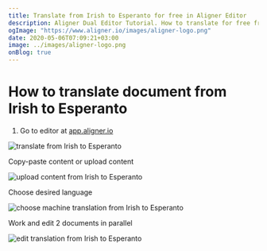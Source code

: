 ```yaml
---
title: Translate from Irish to Esperanto for free in Aligner Editor
description: Aligner Dual Editor Tutorial. How to translate for free from Irish to Esperanto. Aligner is multilingual document management platform. 
ogImage: "https://www.aligner.io/images/aligner-logo.png"
date: 2020-05-06T07:09:21+03:00
image: ../images/aligner-logo.png
onBlog: true
---
```


# How to translate document from Irish to Esperanto

1. Go to editor at [app.aligner.io](https://app.aligner.io "Aligner App web page")

![translate from Irish to Esperanto](../aligner-blank-editor.png "translate from Irish to Esperanto")

Copy-paste content or upload content

![upload content from Irish to Esperanto](../aligner-uploaded-document.png "upload content from Irish to Esperanto")

Choose desired language

![choose machine translation from Irish to Esperanto](../aligner-language-dropdown.png "choose machine translation from Irish to Esperanto")

Work and edit 2 documents in parallel

![edit translation from Irish to Esperanto](../aligner-double-sitded-editor.png "edit translation from Irish to Esperanto")

